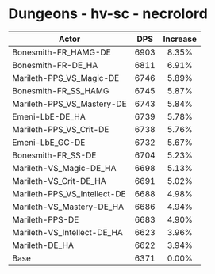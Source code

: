 # Dungeons - hv-sc - necrolord
| Actor | DPS | Increase |
|---|:---:|:---:|
|Bonesmith-FR_HAMG-DE|6903|8.35%|
|Bonesmith-FR-DE_HA|6811|6.91%|
|Marileth-PPS_VS_Magic-DE|6746|5.89%|
|Bonesmith-FR_SS_HAMG|6745|5.87%|
|Marileth-PPS_VS_Mastery-DE|6743|5.84%|
|Emeni-LbE-DE_HA|6739|5.78%|
|Marileth-PPS_VS_Crit-DE|6738|5.76%|
|Emeni-LbE_GC-DE|6732|5.67%|
|Bonesmith-FR_SS-DE|6704|5.23%|
|Marileth-VS_Magic-DE_HA|6698|5.13%|
|Marileth-VS_Crit-DE_HA|6691|5.02%|
|Marileth-PPS_VS_Intellect-DE|6688|4.98%|
|Marileth-VS_Mastery-DE_HA|6686|4.94%|
|Marileth-PPS-DE|6683|4.90%|
|Marileth-VS_Intellect-DE_HA|6623|3.96%|
|Marileth-DE_HA|6622|3.94%|
|Base|6371|0.00%|
